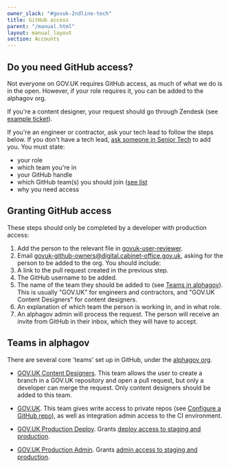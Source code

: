 ```yaml
---
owner_slack: "#govuk-2ndline-tech"
title: GitHub access
parent: "/manual.html"
layout: manual_layout
section: Accounts
---
```


## Do you need GitHub access?

Not everyone on GOV.UK requires GitHub access, as much of what we do is in the open. However, if your role requires it, you can be added to the alphagov org.

If you're a content designer, your request should go through Zendesk (see [example ticket](https://govuk.zendesk.com/agent/tickets/5297731/events)).

If you're an engineer or contractor, ask your tech lead to follow the steps below. If you don't have a tech lead, [ask someone in Senior Tech](https://groups.google.com/a/digital.cabinet-office.gov.uk/g/govuk-senior-tech-members/members) to add you. You must state:

- your role
- which team you're in
- your GitHub handle
- which GitHub team(s) you should join ([see list](#teams-in-alphagov)
- why you need access

## Granting GitHub access

These steps should only be completed by a developer with production access:

1. Add the person to the relevant file in [govuk-user-reviewer](https://github.com/alphagov/govuk-user-reviewer).
1. Email <govuk-github-owners@digital.cabinet-office.gov.uk>, asking for the person to be added to the org. You should include:
  1. A link to the pull request created in the previous step.
  1. The GitHub username to be added.
  1. The name of the team they should be added to (see [Teams in alphagov](#teams-in-alphagov)). This is usually "GOV.UK" for engineers and contractors, and "GOV.UK Content Designers" for content designers.
  1. An explanation of which team the person is working in, and in what role.
1. An alphagov admin will process the request. The person will receive an invite from GitHub in their inbox, which they will have to accept.

## Teams in alphagov

There are several core 'teams' set up in GitHub, under the [alphagov org](https://github.com/orgs/alphagov).

- [GOV.UK Content Designers](https://github.com/orgs/alphagov/teams/gov-uk-content-designers/members).
  This team allows the user to create a branch in a GOV.UK repository and open a pull request, but only a developer can merge the request.
  Only content designers should be added to this team.

- [GOV.UK](https://github.com/orgs/alphagov/teams/gov-uk).
  This team gives write access to private repos (see [Configure a GitHub repo](/manual/configure-github-repo.html)), as well as integration admin access to the CI environment.

- [GOV.UK Production Deploy](https://github.com/orgs/alphagov/teams/gov-uk-production-deploy).
  Grants [deploy access to staging and production](/manual/rules-for-getting-production-access.html#production-deploy-access).

- [GOV.UK Production Admin](https://github.com/orgs/alphagov/teams/gov-uk-production-admin).
  Grants [admin access to staging and production](/manual/rules-for-getting-production-access.html#production-admin-access).
